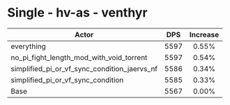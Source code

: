 # Single - hv-as - venthyr
| Actor | DPS | Increase |
|---|:---:|:---:|
|everything|5597|0.55%|
|no_pi_fight_length_mod_with_void_torrent|5597|0.54%|
|simplified_pi_or_vf_sync_condition_jaervs_nf|5586|0.34%|
|simplified_pi_or_vf_sync_condition|5585|0.33%|
|Base|5567|0.00%|
